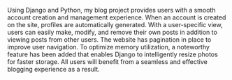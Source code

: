 Using Django and Python, my blog project provides users with a smooth account creation and management experience. When an account is created on the site, profiles are automatically generated. With a user-specific view, users can easily make, modify, and remove their own posts in addition to viewing posts from other users. The website has pagination in place to improve user navigation. To optimize memory utilization, a noteworthy feature has been added that enables Django to intelligently resize photos for faster storage. All users will benefit from a seamless and effective blogging experience as a result.
